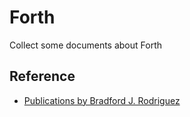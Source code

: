 # Forth
Collect some documents about Forth 

##	Reference

-	[Publications by Bradford J. Rodriguez](http://www.bradrodriguez.com/papers/)
